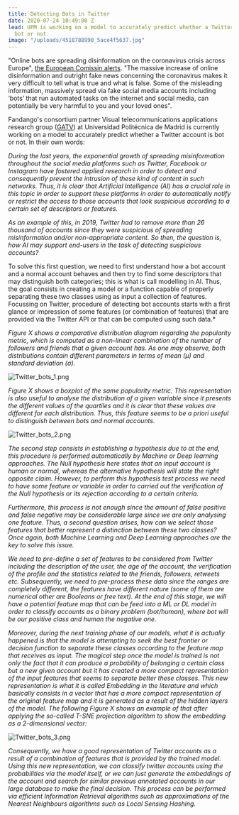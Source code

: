 ```yaml
---
title: Detecting Bots in Twitter
date: 2020-07-24 10:49:00 Z
lead: UPM is working on a model to accurately predict whether a Twitter account is
  bot or not.
image: "/uploads/4518788990_5ace4f5637.jpg"
---
```


"Online bots are spreading disinformation on the coronavirus crisis across Europe", [the European Comissin alerts](https://ec.europa.eu/info/live-work-travel-eu/health/coronavirus-response/fighting-disinformation_en#dont-be-fooled-by-bots). "The massive increase of online disinformation and outright fake news concerning the coronavirus makes it very difficult to tell what is true and what is false. Some of the misleading information, massively spread via fake social media accounts including ‘bots’ that run automated tasks on the internet and social media, can potentially be very harmful to you and your loved ones".

Fandango's consortium partner Visual telecommunications applications research group ([GATV](http://www.gatv.ssr.upm.es/?lang=en)) at Universidad Politécnica de Madrid is currently working on a model to accurately predict whether a Twitter account is bot or not. In their own words:

*During the last years, the exponential growth of spreading misinformation throughout the social media platforms such as Twitter, Facebook or Instagram have fostered applied research in order to detect and consequently prevent the intrusion of these kind of content in such networks.  Thus, it is clear that Artificial Intelligence (AI) has a crucial role in this topic in order to support these platforms in order to automatically notify or restrict the access to those accounts that look suspicious according to a certain set of descriptors or features.*
  
*As an example of this, in 2019, Twitter had to remove more than 26 thousand of accounts since they were suspicious of spreading misinformation and/or non-appropriate content. So then, the question is, how AI may support end-users in the task of detecting suspicious accounts?*
  
To solve this first question, we need to first understand how a bot account and a normal account behaves and then try to find some descriptors that may distinguish both categories; this is what is call modelling in AI. Thus, the goal consists in creating a model or a function capable of properly separating these two classes using as input a collection of features. 
Focussing on Twitter, procedure of detecting bot accounts starts with a first glance or impression of some features (or combination of features) that are provided via the Twitter API or that can be computed using such data.*

*Figure X shows a comparative distribution diagram regarding the popularity metric, which is computed as a non-linear combination of the number of followers and friends that a given account has. As one may observe, both distributions contain different parameters in terms of mean (µ) and standard deviation (σ).* 

![Twitter_bots_1.png](/uploads/Twitter_bots_1.png)

*Figure X shows a boxplot of the same popularity metric. This representation is also useful to analyse the distribution of a given variable since it presents the different values of the quartiles and it is clear that these values are different for each distribution. Thus, this feature seems to be a priori useful to distinguish between bots and normal accounts.*

![Twitter_bots_2.png](/uploads/Twitter_bots_2.png)

*The second step consists in establishing a hypothesis due to at the end, this procedure is performed automatically by Machine or Deep learning approaches. The Null hypothesis here states that an input account is human or normal, whereas the alternative hypothesis will state the right opposite claim. However, to perform this hypothesis test process we need to have some feature or variable in order to carried out the verification of the Null hypothesis or its rejection according to a certain criteria.*

*Furthermore, this process is not enough since the amount of false positive and false negative may be considerable large since we are only analysing one feature. Thus, a second question arises, how can we select those features that better represent a distinction between these two classes? Once again, both Machine Learning and Deep Learning approaches are the key to solve this issue.*

*We need to pre-define a set of features to be considered from Twitter including the description of the user, the age of the account, the verification of the profile and the statistics related to the friends, followers, retweets etc. Subsequently, we need to pre-process these data since the ranges are completely different, the features have different nature (some of them are numerical other are Booleans or free text). At the end of this stage, we will have a potential feature map that can be feed into a ML or DL model in order to classify accounts as a binary problem (bot/human), where bot will be our positive class and human the negative one.* 

*Moreover, during the next training phase of our models, what it is actually happened is that the model is attempting to seek the best frontier or decision function to separate these classes according to the feature map that receives as input. The magical step once the model is trained is not only the fact that it can produce a probability of belonging a certain class but a new given account but it has created a more compact representation of the input features that seems to separate better these classes. This new representation is what it is called Embedding in the literature and which basically consists in a vector that has a more compact representation of the original feature map and it is generated as a result of the hidden layers of the model. The following Figure X shows an example of that after applying the so-called T-SNE projection algorithm to show the embedding as a 2-dimensional vector:*

![Twitter_bots_3.png](/uploads/Twitter_bots_3.png)

*Consequently, we have a good representation of Twitter accounts as a result of a combination of features that is provided by the trained model. Using this new representation, we can classify twitter accounts using the probabilities via the model itself, or we can just generate the embeddings of the account and search for similar previous annotated accounts in our large database to make the final decision. This process can be performed via efficient Information Retrieval algorithms such as approximations of the Nearest Neighbours algorithms such as Local Sensing Hashing.*

